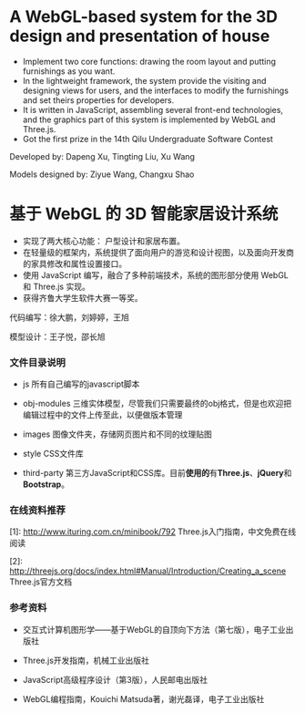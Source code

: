 # A WebGL-based system for the 3D design and presentation of house
*   Implement two core functions: drawing the room layout and putting furnishings as you want.
*   In the lightweight framework, the system provide the visiting and designing views for users, and the
interfaces to modify the furnishings and set theirs properties for developers.
*   It is written in JavaScript, assembling several front-end technologies, and the graphics part of this
system is implemented by WebGL and Three.js.
*   Got the first prize in the 14th Qilu Undergraduate Software Contest

Developed by: Dapeng Xu, Tingting Liu, Xu Wang

Models designed by: Ziyue Wang, Changxu Shao

# 基于 WebGL 的 3D 智能家居设计系统
*   实现了两大核心功能： 户型设计和家居布置。
*   在轻量级的框架内，系统提供了面向用户的游览和设计视图，以及面向开发商的家具修改和属性设置接口。
*   使用 JavaScript 编写，融合了多种前端技术，系统的图形部分使用 WebGL 和 Three.js 实现。
*   获得齐鲁大学生软件大赛一等奖。

代码编写：徐大鹏，刘婷婷，王旭

模型设计：王子悦，邵长旭


### 文件目录说明
*   js
    所有自己编写的javascript脚本

*   obj-modules
    三维实体模型，尽管我们只需要最终的obj格式，但是也欢迎把编辑过程中的文件上传至此，以便做版本管理

*   images
    图像文件夹，存储网页图片和不同的纹理贴图

*   style
    CSS文件库

*   third-party
    第三方JavaScript和CSS库。目前**使用的**有**Three.js**、**jQuery**和**Bootstrap**。
    
### 在线资料推荐

[1]: <http://www.ituring.com.cn/minibook/792> Three.js入门指南，中文免费在线阅读

[2]: <http://threejs.org/docs/index.html#Manual/Introduction/Creating_a_scene> Three.js官方文档

### 参考资料

*   交互式计算机图形学——基于WebGL的自顶向下方法（第七版），电子工业出版社

*   Three.js开发指南，机械工业出版社

*   JavaScript高级程序设计（第3版），人民邮电出版社

*   WebGL编程指南，Kouichi Matsuda著，谢光磊译，电子工业出版社